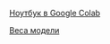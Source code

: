 [Ноутбук в Google Colab](https://colab.research.google.com/drive/1OkyIWzUBo2p_53AHqUMD0Sek4OlJj_Hb#scrollTo=WtJwIMZN-FJi)

[Веса модели](https://drive.google.com/drive/folders/1UNzfhx8gGIfSehoYAZIB0b5oqMVB8TxV)